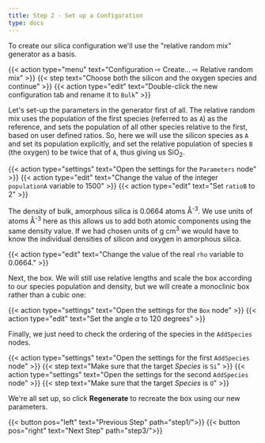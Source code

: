 ```yaml
---
title: Step 2 - Set up a Configuration
type: docs
---
```



To create our silica configuration we'll use the "relative random mix" generator as a basis.

{{< action type="menu" text="Configuration &#8680; Create... &#8680; Relative random mix" >}}
{{< step text="Choose both the silicon and the oxygen species and continue" >}}
{{< action type="edit" text="Double-click the new configuration tab and rename it to `Bulk`" >}}


Let's set-up the parameters in the generator first of all. The relative random mix uses the population of the first species (referred to as `A`) as the reference, and sets the population of all other species relative to the first, based on user defined ratios. So, here we will use the silicon species as `A` and set its population explicitly, and set the relative population of species `B` (the oxygen) to be twice that of `A`, thus giving us SiO<sub>2</sub>.

{{< action type="settings" text="Open the settings for the `Parameters` node" >}}
{{< action type="edit" text="Change the value of the integer `populationA` variable to 1500" >}}
{{< action type="edit" text="Set `ratioB` to 2" >}}


The density of bulk, amorphous silica is 0.0664 atoms &#8491;<sup>-3</sup>. We use units of atoms &#8491;<sup>-3</sup> here as this allows us to add both atomic components using the same density value. If we had chosen units of g cm<sup>3</sup> we would have to know the individual densities of silicon and oxygen in amorphous silica.

{{< action type="edit" text="Change the value of the real `rho` variable to 0.0664." >}}


Next, the box. We will still use relative lengths and scale the box according to our species population and density, but we will create a monoclinic box rather than a cubic one:

{{< action type="settings" text="Open the settings for the `Box` node" >}}
{{< action type="edit" text="Set the angle _&#945;_ to 120 degrees" >}}

Finally, we just need to check the ordering of the species in the `AddSpecies` nodes.

{{< action type="settings" text="Open the settings for the first `AddSpecies` node" >}}
{{< step text="Make sure that the target _Species_ is `Si`" >}}
{{< action type="settings" text="Open the settings for the second `AddSpecies` node" >}}
{{< step text="Make sure that the target _Species_ is `O`" >}}


We're all set up, so click **Regenerate** to recreate the box using our new parameters.

{{< button pos="left" text="Previous Step" path="step1/">}}
{{< button pos="right" text="Next Step" path="step3/">}}
